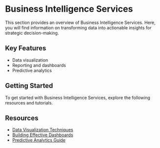 # Business Intelligence Services

This section provides an overview of Business Intelligence Services. Here, you will find information on transforming data into actionable insights for strategic decision-making.

## Key Features

- Data visualization
- Reporting and dashboards
- Predictive analytics

## Getting Started

To get started with Business Intelligence Services, explore the following resources and tutorials.

## Resources

- [Data Visualization Techniques](#)
- [Building Effective Dashboards](#)
- [Predictive Analytics Guide](#)
